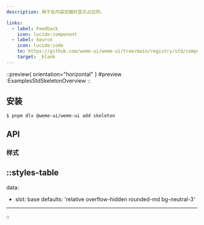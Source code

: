 ```yaml
---
description: 用于在内容加载时显示占位符。

links:
  - label: Feedback
    icon: lucide:component
  - label: Source
    icon: lucide:code
    to: https://github.com/weme-ui/weme-ui/tree/main/registry/std/components/skeleton
    target: _blank
---
```


::preview{ orientation="horizontal" }
#preview
:ExamplesStdSkeletonOverview
::

## 安装

```shell [Terminal]
$ pnpm dlx @weme-ui/weme-ui add skeleton
```

## API

### 样式

::styles-table
---
data:
  - slot: base
    defaults: 'relative overflow-hidden rounded-md bg-neutral-3'
---
::
